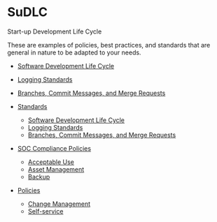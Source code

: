 # SuDLC
Start-up Development Life Cycle

These are examples of policies, best practices, and standards that are general in nature to be adapted to your needs.

- [Software Development Life Cycle](Standards/SDLC.md)
- [Logging Standards](Standards/Logging.md)
- [Branches, Commit Messages, and Merge Requests](Standards/Git.md)


- [Standards](Standards/)
    * [Software Development Life Cycle](Standards/SDLC.md)
    * [Logging Standards](Standards/Logging.md)
    * [Branches, Commit Messages, and Merge Requests](Standards/Git.md)
- [SOC Compliance Policies](SOC/)
    * [Acceptable Use](SOC/Acceptable_use.md)
    * [Asset Management](SOC/Asset_management.md)
    * [Backup](SOC/Backup.md)
- [Policies](Policies/)
    * [Change Management](Policies/Change_management.md)
    * [Self-service](Policies/Self-service.md)